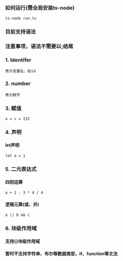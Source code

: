 ### 如何运行(需全局安装ts-node)
`ts-node run.ts`

### 目前支持语法

### 注意事项，语法不需要以;结尾

### 1. Identifer
```
表示变量名，如id
```

### 2. number
```
表示数字
```

### 3. 赋值
```
a = c = 222
```

### 4. 声明

#### let声明
```
let a = 1
```

### 5. 二元表达式

#### 四则运算
```
a + 2 - 3 * 4 / 4
```

#### 逻辑元算(或、并)
```
a || b && c
```

### 6. 块级作用域

#### 支持{}块级作用域


#### 暂时不支持字符串、布尔等数据类型，if、function等文法

